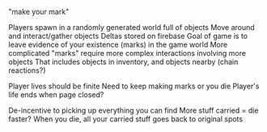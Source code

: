 "make your mark"

Players spawn in a randomly generated world full of objects
Move around and interact/gather objects
Deltas stored on firebase
Goal of game is to leave evidence of your existence (marks) in the game world
More complicated "marks" require more complex interactions involving more objects
    That includes objects in inventory, and objects nearby (chain reactions?)

Player lives should be finite
    Need to keep making marks or you die
    Player's life ends when page closed?
    
De-incentive to picking up everything you can find
    More stuff carried = die faster?
    When you die, all your carried stuff goes back to original spots
